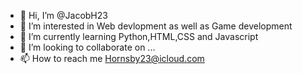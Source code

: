 - 👋 Hi, I’m @JacobH23
- 👀 I’m interested in Web devlopment as well as Game development
- 🌱 I’m currently learning Python,HTML,CSS and Javascript
- 💞️ I’m looking to collaborate on ...
- 📫 How to reach me Hornsby23@icloud.com

<!---
JacobH23/JacobH23 is a ✨ special ✨ repository because its `README.md` (this file) appears on your GitHub profile.
You can click the Preview link to take a look at your changes.
--->
